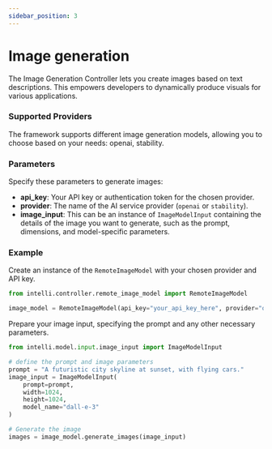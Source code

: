```yaml
---
sidebar_position: 3
---
```

# Image generation

The Image Generation Controller lets you create images based on text descriptions. This empowers developers to dynamically produce visuals for various applications.

### Supported Providers

The framework supports different image generation models, allowing you to choose based on your needs: openai, stability.

### Parameters

Specify these parameters to generate images:

- **api_key**: Your API key or authentication token for the chosen provider.
- **provider**: The name of the AI service provider (`openai` or `stability`).
- **image_input**: This can be an instance of `ImageModelInput` containing the details of the image you want to generate, such as the prompt, dimensions, and model-specific parameters.

### Example

Create an instance of the `RemoteImageModel` with your chosen provider and API key.

```python
from intelli.controller.remote_image_model import RemoteImageModel

image_model = RemoteImageModel(api_key="your_api_key_here", provider="openai")
```

Prepare your image input, specifying the prompt and any other necessary parameters.

```python
from intelli.model.input.image_input import ImageModelInput

# define the prompt and image parameters
prompt = "A futuristic city skyline at sunset, with flying cars."
image_input = ImageModelInput(
    prompt=prompt,
    width=1024,
    height=1024,
    model_name="dall-e-3"
)

# Generate the image
images = image_model.generate_images(image_input)
```
